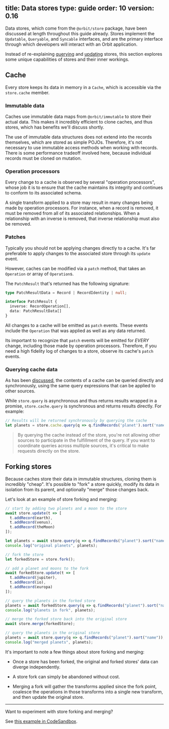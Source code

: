 title: Data stores
type: guide
order: 10
version: 0.16
---

Data stores, which come from the `@orbit/store` package, have been discussed at
length throughout this guide already. Stores implement the `Updatable`,
`Queryable`, and `Syncable` interfaces, and are the primary interface through
which developers will interact with an Orbit application.

Instead of re-explaining [querying](./querying-data.html) and
[updating](./updating-data.html) stores, this section explores some unique
capabilities of stores and their inner workings.

## Cache

Every store keeps its data in memory in a `Cache`, which is accessible via the
`store.cache` member.

### Immutable data

Caches use immutable data maps from `@orbit/immutable` to store their actual
data. This makes it incredibly efficient to clone caches, and thus stores,
which has benefits we'll discuss shortly.

The use of immutable data structures does not extend into the records
themselves, which are stored as simple POJOs. Therefore, it's not necessary to
use immutable access methods when working with records. There is some
performance tradeoff involved here, because individual records must be cloned
on mutation.

### Operation processors

Every change to a cache is observed by several "operation processors", whose job
it is to ensure that the cache maintains its integrity and continues to conform
to its associated schema.

A single transform applied to a store may result in many changes being made by
operation processors. For instance, when a record is removed, it must be
removed from all of its associated relationships. When a relationship with an
inverse is removed, that inverse relationship must also be removed.

### Patches

Typically you should not be applying changes directly to a cache. It's far
preferable to apply changes to the associated store through its `update` event.

However, caches can be modified via a `patch` method, that takes an `Operation`
or array of `Operation`s.

The `PatchResult` that's returned has the following signature:

```typescript
type PatchResultData = Record | RecordIdentity | null;

interface PatchResult {
  inverse: RecordOperation[],
  data: PatchResultData[]
}
```

All changes to a cache will be emitted as `patch` events. These events include
the `Operation` that was applied as well as any data returned.

Its important to recognize that `patch` events will be emitted for _EVERY_
change, including those made by operation processors. Therefore, if you need
a high fidelity log of changes to a store, observe its cache's `patch` events.

### Querying cache data

As has been [discussed](./querying-data.html), the contents of a cache can be
queried directly and synchronously, using the same query expressions that can be
applied to other sources.

While `store.query` is asynchronous and thus returns results wrapped in a
promise, `store.cache.query` is synchronous and returns results directly. For
example:

```javascript
// Results will be returned synchronously by querying the cache
let planets = store.cache.query(q => q.findRecords('planet').sort('name'));
```

> By querying the cache instead of the store, you're not allowing other
sources to participate in the fulfillment of the query. If you want to
coordinate queries across multiple sources, it's critical to make requests
directly on the store.

## Forking stores

Because caches store their data in immutable structures, cloning them is
incredibly "cheap". It's possible to "fork" a store quickly, modify its data in
isolation from its parent, and optionally "merge" those changes back.

Let's look at an example of store forking and merging:

```typescript
// start by adding two planets and a moon to the store
await store.update(t => [
  t.addRecord(earth),
  t.addRecord(venus),
  t.addRecord(theMoon)
]);

let planets = await store.query(q => q.findRecords("planet").sort("name"));
console.log("original planets", planets);

// fork the store
let forkedStore = store.fork();

// add a planet and moons to the fork
await forkedStore.update(t => [
  t.addRecord(jupiter),
  t.addRecord(io),
  t.addRecord(europa)
]);

// query the planets in the forked store
planets = await forkedStore.query(q => q.findRecords("planet").sort("name"));
console.log("planets in fork", planets);

// merge the forked store back into the original store
await store.merge(forkedStore);

// query the planets in the original store
planets = await store.query(q => q.findRecords("planet").sort("name"));
console.log("merged planets", planets);
```

It's important to note a few things about store forking and merging:

* Once a store has been forked, the original and forked stores' data can
  diverge independently.

* A store fork can simply be abandoned without cost.

* Merging a fork will gather the transforms applied since the fork point,
  coalesce the operations in those transforms into a single new transform,
  and then update the original store.

<hr />

Want to experiment with store forking and merging?

See [this example in CodeSandbox](https://codesandbox.io/s/40lo886nn7?previewwindow=console).
